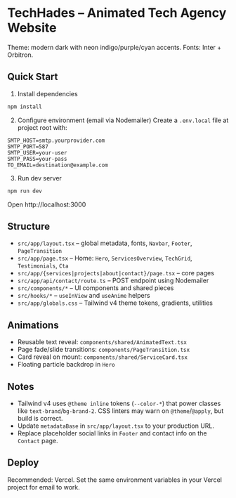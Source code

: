 # TechHades – Animated Tech Agency Website

Theme: modern dark with neon indigo/purple/cyan accents. Fonts: Inter + Orbitron.

## Quick Start

1) Install dependencies
```bash
npm install
```

2) Configure environment (email via Nodemailer)
Create a `.env.local` file at project root with:
```
SMTP_HOST=smtp.yourprovider.com
SMTP_PORT=587
SMTP_USER=your-user
SMTP_PASS=your-pass
TO_EMAIL=destination@example.com
```

3) Run dev server
```bash
npm run dev
```
Open http://localhost:3000

## Structure

- `src/app/layout.tsx` – global metadata, fonts, `Navbar`, `Footer`, `PageTransition`
- `src/app/page.tsx` – Home: `Hero`, `ServicesOverview`, `TechGrid`, `Testimonials`, `Cta`
- `src/app/{services|projects|about|contact}/page.tsx` – core pages
- `src/app/api/contact/route.ts` – POST endpoint using Nodemailer
- `src/components/*` – UI components and shared pieces
- `src/hooks/*` – `useInView` and `useAnime` helpers
- `src/app/globals.css` – Tailwind v4 theme tokens, gradients, utilities

## Animations

- Reusable text reveal: `components/shared/AnimatedText.tsx`
- Page fade/slide transitions: `components/PageTransition.tsx`
- Card reveal on mount: `components/shared/ServiceCard.tsx`
- Floating particle backdrop in `Hero`

## Notes

- Tailwind v4 uses `@theme inline` tokens (`--color-*`) that power classes like `text-brand`/`bg-brand-2`. CSS linters may warn on `@theme`/`@apply`, but build is correct.
- Update `metadataBase` in `src/app/layout.tsx` to your production URL.
- Replace placeholder social links in `Footer` and contact info on the `Contact` page.

## Deploy

Recommended: Vercel. Set the same environment variables in your Vercel project for email to work.
